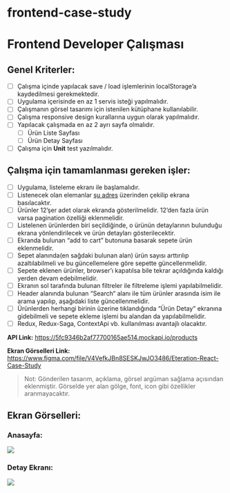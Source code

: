 # frontend-case-study

# Frontend Developer Çalışması

## Genel Kriterler: 
- [ ] Çalışma içinde yapılacak save / load işlemlerinin localStorage’a kaydedilmesi gerekmektedir.
- [ ] Uygulama içerisinde en az 1 servis isteği yapılmalıdır.
- [ ] Çalışmanın görsel tasarımı için istenilen kütüphane kullanılabilir.
- [ ] Çalışma responsive design kurallarına uygun olarak yapılmalıdır.
- [ ] Yapılacak çalışmada en az 2 ayrı sayfa olmalıdır.
    - [ ] Ürün Liste Sayfası
    - [ ] Ürün Detay Sayfası
- [ ] Çalışma için <b>Unit</b> test yazılmalıdır.

## Çalışma için tamamlanması gereken işler: 
- [ ] Uygulama, listeleme ekranı ile başlamalıdır. 
- [ ] Listenecek olan elemanlar [şu adres](https://5fc9346b2af77700165ae514.mockapi.io/products) üzerinden çekilip ekrana basılacaktır. 
- [ ] Ürünler 12’şer adet olarak ekranda gösterilmelidir. 12’den fazla ürün varsa pagination özelliği eklenmelidir.
- [ ] Listelenen ürünlerden biri seçildiğinde, o ürünün detaylarının bulunduğu ekrana yönlendirilecek ve ürün detayları gösterilecektir.
- [ ] Ekranda bulunan “add to cart” butonuna basarak sepete ürün eklenmelidir.
- [ ] Sepet alanında(en sağdaki bulunan alan) ürün sayısı arttırılıp azaltılabilmeli ve bu güncellemelere göre sepette güncellenmelidir.
- [ ] Sepete eklenen ürünler, browser’ı kapatılsa bile tekrar açıldığında kaldığı yerden devam edebilmelidir.
- [ ] Ekranın sol tarafında bulunan filtreler ile filtreleme işlemi yapılabilmelidir.
- [ ] Header alanında bulunan “Search“ alanı ile tüm ürünler arasında isim ile arama yapılıp, aşağıdaki liste güncellenmelidir.
- [ ] Ürünlerden herhangi birinin üzerine tıklandığında “Ürün Detay” ekranına gidebilmeli ve sepete ekleme işlemi bu alandan da yapılabilmelidir.
- [ ] Redux, Redux-Saga, ContextApi vb. kullanılması avantajlı olacaktır.

<b>API Link:</b> https://5fc9346b2af77700165ae514.mockapi.io/products

<b>Ekran Görselleri Link:</b> https://www.figma.com/file/V4VefkJBn8SESKJwJO3486/Eteration-React-Case-Study

> Not: Gönderilen tasarım, açıklama, görsel argüman sağlama açısından eklenmiştir. Görselde yer alan gölge, font, icon gibi özellikler aranmayacaktır.

## Ekran Görselleri:

### Anasayfa:

<img src="./docs/home.png" />

### Detay Ekranı:

<img src="./docs/detail.png" />
